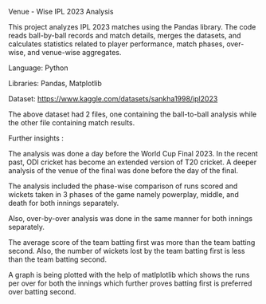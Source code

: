 Venue - Wise IPL 2023 Analysis 

This project analyzes IPL 2023 matches using the Pandas library. The code reads ball-by-ball records and match details, merges the datasets, and calculates statistics related to player performance, match phases, over-wise, and venue-wise aggregates. 

Language: Python

Libraries: Pandas, Matplotlib

Dataset: https://www.kaggle.com/datasets/sankha1998/ipl2023

The above dataset had 2 files, one containing the ball-to-ball analysis while the other file containing match results.

Further insights :

The analysis was done a day before the World Cup Final 2023. In the recent past, ODI cricket has become an extended version of T20 cricket. 
A deeper analysis of the venue of the final was done before the day of the final.

The analysis included the phase-wise comparison of runs scored and wickets taken in 3 phases of the game namely powerplay, middle, and death for both innings separately.

Also, over-by-over analysis was done in the same manner for both innings separately.

The average score of the team batting first was more than the team batting second.
Also, the number of wickets lost by the team batting first is less than the team batting second.

A graph is being plotted with the help of matlplotlib which shows the runs per over for both the innings which further proves batting first is preferred over batting second.








